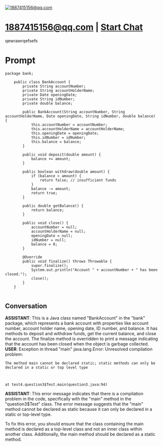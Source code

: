 
[![1887415156@qq.com](https://flow-prompt-covers.s3.us-west-1.amazonaws.com/icon/illustrative/illus_1.png)](https://gptcall.net/chat.html?data=%7B%22contact%22%3A%7B%22id%22%3A%222AR4keVrh0jNXnBnKf5Ko%22%2C%22flow%22%3Atrue%7D%7D)
# 1887415156@qq.com | [Start Chat](https://gptcall.net/chat.html?data=%7B%22contact%22%3A%7B%22id%22%3A%222AR4keVrh0jNXnBnKf5Ko%22%2C%22flow%22%3Atrue%7D%7D)
qewrawrqefsefs

# Prompt

```
package bank;

	public class BankAccount {
	    private String accountNumber;
	    private String accountHolderName;
	    private Date openingDate;
	    private String idNumber;
	    private double balance;

	    public BankAccount(String accountNumber, String accountHolderName, Date openingDate, String idNumber, double balance) {
	        this.accountNumber = accountNumber;
	        this.accountHolderName = accountHolderName;
	        this.openingDate = openingDate;
	        this.idNumber = idNumber;
	        this.balance = balance;
	    }

	    public void deposit(double amount) {
	        balance += amount;
	    }

	    public boolean withdraw(double amount) {
	        if (balance < amount) {
	            return false; // insufficient funds
	        }
	        balance -= amount;
	        return true;
	    }

	    public double getBalance() {
	        return balance;
	    }

	    public void close() {
	        accountNumber = null;
	        accountHolderName = null;
	        openingDate = null;
	        idNumber = null;
	        balance = 0;
	    }

	    @Override
	    public void finalize() throws Throwable {
	        super.finalize();
	        System.out.println("Account " + accountNumber + " has been closed.");
	        close();
	    }
	}


```

## Conversation

**ASSISTANT**: This is a Java class named "BankAccount" in the "bank" package, which represents a bank account with properties like account number, account holder name, opening date, ID number, and balance. It has methods to deposit and withdraw funds, get the current balance, and close the account. The finalize method is overridden to print a message indicating that the account has been closed when the object is garbage collected.
**USER**: Exception in thread "main" java.lang.Error: Unresolved compilation problem: 

	The method main cannot be declared static; static methods can only be declared in a static or top level type



	at test4.question3$Test.main(question3.java:94)


**ASSISTANT**: This error message indicates that there is a compilation problem in the code, specifically with the "main" method in the "question3$Test" class. The error message suggests that the "main" method cannot be declared as static because it can only be declared in a static or top-level type. 



To fix this error, you should ensure that the class containing the main method is declared as a top-level class and not an inner class within another class. Additionally, the main method should be declared as a static method.


